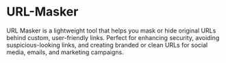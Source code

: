 # URL-Masker
URL Masker is a lightweight tool that helps you mask or hide original URLs behind custom, user-friendly links. Perfect for enhancing security, avoiding suspicious-looking links, and creating branded or clean URLs for social media, emails, and marketing campaigns.
